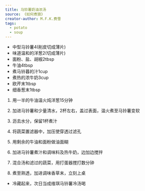 ```yaml
---
title: 马铃薯奶油浓汤
source: 《如何煮狼》
creator-author: M.F.K.费雪
tags:
  - potato
  - soup
---
```


- 中型马铃薯4(削皮切成薄片)
- 味道温和的洋葱2(切成薄片)
- 面粉、盐、胡椒2tbsp
- 牛油4tbsp
- 煮马铃暮的汁1cup
- 煮热的浓牛奶3cup
- 欧芹末1tbsp
- 细香葱末1tbsp

1. 用一半的牛油温火炖洋葱15分钟
2. 加进马铃薯和少量清水，2杯左右，盖过表面，温火煮至马铃薯变软
3. 沥去水分，保留1杯煮汁
4. 将蔬菜置滤器中，加压使穿透过滤孔

1. 用剩余的牛油和面粉做油面糊
2. 加进马铃薯煮汁和调味料及热牛奶，边加边搅拌
3. 混合汤和滤过的蔬菜，用打蛋器搅打数分钟
4. 煮至熟透，加进调味香草末，立刻上桌
  - 冷藏起来，次日当成维琪马铃薯冷汤喝